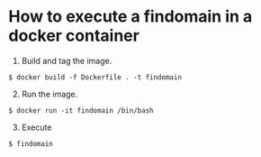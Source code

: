 # How to execute a findomain in a docker container

1. Build and tag the image.

``$ docker build -f Dockerfile . -t findomain``

2. Run the image.

``$ docker run -it findomain /bin/bash``

3. Execute

``$ findomain``
